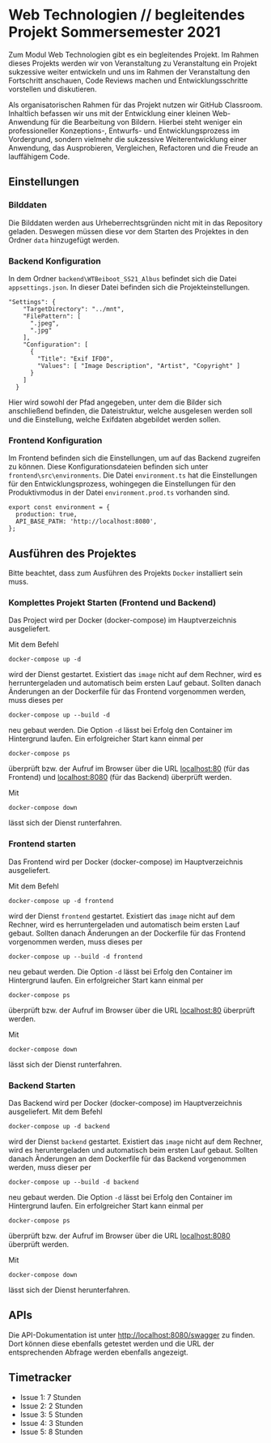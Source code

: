 # Web Technologien // begleitendes Projekt Sommersemester 2021

Zum Modul Web Technologien gibt es ein begleitendes Projekt. Im Rahmen dieses Projekts werden wir von Veranstaltung zu Veranstaltung ein Projekt sukzessive weiter entwickeln und uns im Rahmen der Veranstaltung den Fortschritt anschauen, Code Reviews machen und Entwicklungsschritte vorstellen und diskutieren.

Als organisatorischen Rahmen für das Projekt nutzen wir GitHub Classroom. Inhaltlich befassen wir uns mit der Entwicklung einer kleinen Web-Anwendung für die Bearbeitung von Bildern. Hierbei steht weniger ein professioneller Konzeptions-, Entwurfs- und Entwicklungsprozess im Vordergrund, sondern vielmehr die sukzessive Weiterentwicklung einer Anwendung, das Ausprobieren, Vergleichen, Refactoren und die Freude an lauffähigem Code.

## Einstellungen

### Bilddaten
Die Bilddaten werden aus Urheberrechtsgründen nicht mit in das Repository geladen. Deswegen müssen diese vor dem Starten des Projektes in den Ordner `data` hinzugefügt werden.

### Backend Konfiguration
In dem Ordner `backend\WTBeiboot_SS21_Albus` befindet sich die Datei `appsettings.json`. In dieser Datei befinden sich die Projekteinstellungen. 
```
"Settings": {
    "TargetDirectory": "../mnt",
    "FilePattern": [
      ".jpeg",
      ".jpg"
    ],
    "Configuration": [
      {
        "Title": "Exif IFD0",
        "Values": [ "Image Description", "Artist", "Copyright" ]
      }
    ]
  }
```
Hier wird sowohl der Pfad angegeben, unter dem die Bilder sich anschließend befinden, die Dateistruktur, welche ausgelesen werden soll und die Einstellung, welche Exifdaten abgebildet werden sollen.

### Frontend Konfiguration
Im Frontend befinden sich die Einstellungen, um auf das Backend zugreifen zu können. Diese Konfigurationsdateien befinden sich unter `frontend\src\environments`. Die Datei `environment.ts` hat die Einstellungen für den Entwicklungsprozess, wohingegen die Einstellungen für den Produktivmodus in der Datei `environment.prod.ts` vorhanden sind.
```
export const environment = {
  production: true,
  API_BASE_PATH: 'http://localhost:8080',
};
```


## Ausführen des Projektes
Bitte beachtet, dass zum Ausführen des Projekts `Docker` installiert sein muss.

### Komplettes Projekt Starten (Frontend und Backend)
Das Project wird per Docker (docker-compose) im Hauptverzeichnis ausgeliefert.

Mit dem Befehl 

```
docker-compose up -d
```

wird der Dienst gestartet. Existiert das `image` nicht auf dem Rechner, wird es herruntergeladen und automatisch beim ersten Lauf gebaut. Sollten danach Änderungen an der Dockerfile für das Frontend vorgenommen werden, muss dieses per

```
docker-compose up --build -d
```

neu gebaut werden. Die Option `-d` lässt bei Erfolg den Container im Hintergrund laufen. Ein erfolgreicher Start kann einmal per 

```
docker-compose ps
```

überprüft bzw. der Aufruf im Browser über die URL [localhost:80](http://localhost:80/) (für das Frontend) und [localhost:8080](http://localhost:8080/) (für das Backend) überprüft werden.

Mit 

```
docker-compose down
```

lässt sich der Dienst runterfahren.

### Frontend starten

Das Frontend wird per Docker (docker-compose) im Hauptverzeichnis ausgeliefert.

Mit dem Befehl 

```
docker-compose up -d frontend
```

wird der Dienst `frontend` gestartet. Existiert das `image` nicht auf dem Rechner, wird es herruntergeladen und automatisch beim ersten Lauf gebaut. Sollten danach Änderungen an der Dockerfile für das Frontend vorgenommen werden, muss dieses per

```
docker-compose up --build -d frontend
```

neu gebaut werden. Die Option `-d` lässt bei Erfolg den Container im Hintergrund laufen. Ein erfolgreicher Start kann einmal per 

```
docker-compose ps
```

überprüft bzw. der Aufruf im Browser über die URL [localhost:80](http://localhost:80/) überprüft werden.

Mit 

```
docker-compose down
```

lässt sich der Dienst runterfahren.

### Backend Starten
Das Backend wird per Docker (docker-compose) im Hauptverzeichnis ausgeliefert.
Mit dem Befehl 
```
docker-compose up -d backend
```
wird der Dienst `backend` gestartet. Existiert das `image` nicht auf dem Rechner, wird es heruntergeladen und automatisch beim ersten Lauf gebaut. Sollten danach Änderungen an dem Dockerfile für das Backend vorgenommen werden, muss dieser per
```
docker-compose up --build -d backend
```
neu gebaut werden. Die Option `-d` lässt bei Erfolg den Container im Hintergrund laufen. Ein erfolgreicher Start kann einmal per
```
docker-compose ps
```
überprüft bzw. der Aufruf im Browser über die URL [localhost:8080](http://localhost:8080/) überprüft werden.

Mit 
```
docker-compose down
```
lässt sich der Dienst herunterfahren.

## APIs
Die API-Dokumentation ist unter [http://localhost:8080/swagger](http://localhost:8080/swagger) zu finden.
Dort können diese ebenfalls getestet werden und die URL der entsprechenden Abfrage werden ebenfalls angezeigt.

## Timetracker
* Issue 1: 7 Stunden
* Issue 2: 2 Stunden
* Issue 3: 5 Stunden
* Issue 4: 3 Stunden
* Issue 5: 8 Stunden